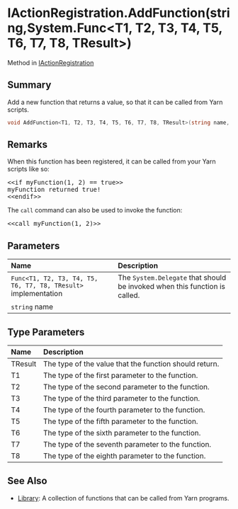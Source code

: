 # IActionRegistration.AddFunction(string,System.Func<T1, T2, T3, T4, T5, T6, T7, T8, TResult>)

Method in [IActionRegistration](/api/csharp/yarn.unity.iactionregistration.md)

## Summary


Add a new function that returns a value, so that it can be
called from Yarn scripts.


```csharp
void AddFunction<T1, T2, T3, T4, T5, T6, T7, T8, TResult>(string name, System.Func<T1, T2, T3, T4, T5, T6, T7, T8, TResult> implementation);
```

## Remarks

<p>When this function has been registered, it can be called from
your Yarn scripts like so:</p> <pre lang="yarn">
&lt;&lt;if myFunction(1, 2) == true&gt;&gt;
myFunction returned true!
&lt;&lt;endif&gt;&gt;
</pre> <p>The <code>call</code> command can also be used to invoke the function:</p> <pre lang="yarn">
&lt;&lt;call myFunction(1, 2)&gt;&gt;
</pre>

## Parameters

|Name|Description|
|:---|:---|
|`Func<T1, T2, T3, T4, T5, T6, T7, T8, TResult>` implementation|The  <code>System.Delegate</code>  that should be invoked when this function is called.|
|`string` name||

## Type Parameters

|Name|Description|
|:---|:---|
|TResult|The type of the value that the function should return.|
|T1|The type of the first parameter to the function.|
|T2|The type of the second parameter to the function.|
|T3|The type of the third parameter to the function.|
|T4|The type of the fourth parameter to the function.|
|T5|The type of the fifth parameter to the function.|
|T6|The type of the sixth parameter to the function.|
|T7|The type of the seventh parameter to the function.|
|T8|The type of the eighth parameter to the function.|

## See Also

* [Library](/api/csharp/yarn.library.md): A collection of functions that can be called from Yarn programs.

